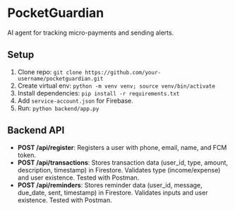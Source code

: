 # PocketGuardian
AI agent for tracking micro-payments and sending alerts.

## Setup
1. Clone repo: `git clone https://github.com/your-username/pocketguardian.git`
2. Create virtual env: `python -m venv venv; source venv/bin/activate`
3. Install dependencies: `pip install -r requirements.txt`
4. Add `service-account.json` for Firebase.
5. Run: `python backend/app.py`



## Backend API
- **POST /api/register**: Registers a user with phone, email, name, and FCM token.
- **POST /api/transactions**: Stores transaction data (user_id, type, amount, description, timestamp) in Firestore. Validates type (income/expense) and user existence. Tested with Postman.
- **POST /api/reminders**: Stores reminder data (user_id, message, due_date, sent, timestamp) in Firestore. Validates inputs and user existence. Tested with Postman.
